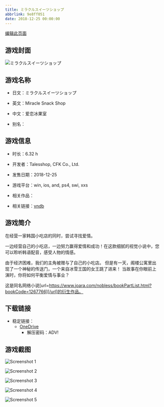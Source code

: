 ```yaml
---
title: ミラクルスイーツショップ
abbrlink: 9e8ff051
date: 2018-12-25 00:00:00
---
```

[编辑此页面](https://github.com/ACG-3/ADV3-source/blob/main/source/_posts/games/%E3%83%9F%E3%83%A9%E3%82%AF%E3%83%AB%E3%82%B9%E3%82%A4%E3%83%BC%E3%83%84%E3%82%B7%E3%83%A7%E3%83%83%E3%83%97.md)

## 游戏封面

![ミラクルスイーツショップ](https://pan.timero.xyz/d/onedrive/img_lib_001/%E3%83%9F%E3%83%A9%E3%82%AF%E3%83%AB%E3%82%B9%E3%82%A4%E3%83%BC%E3%83%84%E3%82%B7%E3%83%A7%E3%83%83%E3%83%97_cover.avif)


## 游戏名称

- 日文：ミラクルスイーツショップ
- 英文：Miracle Snack Shop
- 中文：爱恋冰果室

- 别名：


## 游戏信息

- 时长：6.32 h
- 开发者：Talesshop, CFK Co., Ltd.
- 发售日期：2018-12-25
- 游戏平台：win, ios, and, ps4, swi, xxs
- 相关作品：

- 相关链接：[vndb](https://vndb.org/v24866)


## 游戏简介

在经营一家韩国小吃店的同时，尝试寻找爱情。

一边经营自己的小吃店，一边努力赢得爱情和成功！在这款细腻的视觉小说中，您可以聆听韩语配音，感受人物的情感。

由于经济困难，我们的主角被赠与了自己的小吃店。
但是有一天，阁楼公寓里出现了一个神秘的传送门，一个来自冰雪王国的女王跳了进来！
当故事在你眼前上演时，你将如何平衡爱情与事业？



这是同名网络小说[url=https://www.joara.com/nobless/bookPartList.html?bookCode=1267766][/url]的衍生作品。


## 下载链接

- 稳定链接：
    - [OneDrive](https://pan.timero.xyz/onedrive/adv_lib_001/%E3%83%9F%E3%83%A9%E3%82%AF%E3%83%AB%E3%82%B9%E3%82%A4%E3%83%BC%E3%83%84%E3%82%B7%E3%83%A7%E3%83%83%E3%83%97)
        - 解压密码：ADV!



## 游戏截图


![Screenshot 1](https://pan.timero.xyz/d/onedrive/img_lib_001/%E3%83%9F%E3%83%A9%E3%82%AF%E3%83%AB%E3%82%B9%E3%82%A4%E3%83%BC%E3%83%84%E3%82%B7%E3%83%A7%E3%83%83%E3%83%97_Screenshot_1.avif)

![Screenshot 2](https://pan.timero.xyz/d/onedrive/img_lib_001/%E3%83%9F%E3%83%A9%E3%82%AF%E3%83%AB%E3%82%B9%E3%82%A4%E3%83%BC%E3%83%84%E3%82%B7%E3%83%A7%E3%83%83%E3%83%97_Screenshot_2.avif)

![Screenshot 3](https://pan.timero.xyz/d/onedrive/img_lib_001/%E3%83%9F%E3%83%A9%E3%82%AF%E3%83%AB%E3%82%B9%E3%82%A4%E3%83%BC%E3%83%84%E3%82%B7%E3%83%A7%E3%83%83%E3%83%97_Screenshot_3.avif)

![Screenshot 4](https://pan.timero.xyz/d/onedrive/img_lib_001/%E3%83%9F%E3%83%A9%E3%82%AF%E3%83%AB%E3%82%B9%E3%82%A4%E3%83%BC%E3%83%84%E3%82%B7%E3%83%A7%E3%83%83%E3%83%97_Screenshot_4.avif)

![Screenshot 5](https://pan.timero.xyz/d/onedrive/img_lib_001/%E3%83%9F%E3%83%A9%E3%82%AF%E3%83%AB%E3%82%B9%E3%82%A4%E3%83%BC%E3%83%84%E3%82%B7%E3%83%A7%E3%83%83%E3%83%97_Screenshot_5.avif)

